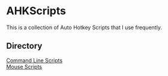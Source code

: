 # AHKScripts

This is a collection of Auto Hotkey Scripts that I use frequently.

## Directory

[Command Line Scripts](CMD.ahk)\
[Mouse Scripts](Mouse.ahk)
